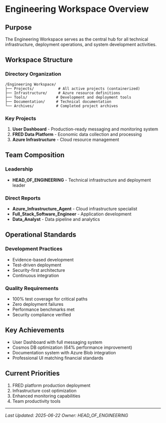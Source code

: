 # Engineering Workspace Overview

## Purpose
The Engineering Workspace serves as the central hub for all technical infrastructure, deployment operations, and system development activities.

## Workspace Structure

### Directory Organization
```
/Engineering Workspace/
├── Projects/           # All active projects (containerized)
├── Infrastructure/     # Azure resource definitions
├── Tools/             # Development and deployment tools
├── Documentation/     # Technical documentation
└── Archives/          # Completed project archives
```

### Key Projects
1. **User Dashboard** - Production-ready messaging and monitoring system
2. **FRED Data Platform** - Economic data collection and processing
3. **Azure Infrastructure** - Cloud resource management

## Team Composition

### Leadership
- **HEAD_OF_ENGINEERING** - Technical infrastructure and deployment leader

### Direct Reports
- **Azure_Infrastructure_Agent** - Cloud infrastructure specialist
- **Full_Stack_Software_Engineer** - Application development
- **Data_Analyst** - Data pipeline and analytics

## Operational Standards

### Development Practices
- Evidence-based development
- Test-driven deployment
- Security-first architecture
- Continuous integration

### Quality Requirements
- 100% test coverage for critical paths
- Zero deployment failures
- Performance benchmarks met
- Security compliance verified

## Key Achievements
- User Dashboard with full messaging system
- Cosmos DB optimization (64% performance improvement)
- Documentation system with Azure Blob integration
- Professional UI matching financial standards

## Current Priorities
1. FRED platform production deployment
2. Infrastructure cost optimization
3. Enhanced monitoring capabilities
4. Team productivity tools

---
*Last Updated: 2025-06-22*
*Owner: HEAD_OF_ENGINEERING*
